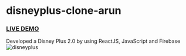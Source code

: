 # disneyplus-clone-arun
### [LIVE DEMO](https://disneyplus-clone-arun.netlify.app/)

Developed a Disney Plus 2.0 by using ReactJS, JavaScript and Firebase
![disneyplus](https://github.com/arunpatwa/disneyplus-clone-arun/assets/91215615/9938e612-cdf1-4fc8-8089-b5b575a91245)

